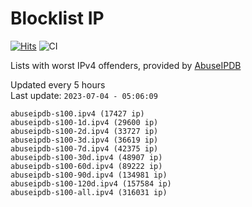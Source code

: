 # Blocklist IP

[![Hits](https://hits.seeyoufarm.com/api/count/incr/badge.svg?url=https%3A%2F%2Fgithub.com%2Fborestad%2Fblocklist-ip%2F&count_bg=%2379C83D&title_bg=%23555555&icon=&icon_color=%23E7E7E7&title=hits&edge_flat=false)](https://hits.seeyoufarm.com)  ![CI](https://img.shields.io/github/workflow/status/borestad/blocklist-ip/CI?style=flat-square)

Lists with worst IPv4 offenders, provided by [AbuseIPDB](https://www.abuseipdb.com/)

<!-- FOOTER-PLACEHOLDER -->
Updated every 5 hours<br>
Last update: `2023-07-04 - 05:06:09`
```
abuseipdb-s100.ipv4 (17427 ip)
abuseipdb-s100-1d.ipv4 (29600 ip)
abuseipdb-s100-2d.ipv4 (33727 ip)
abuseipdb-s100-3d.ipv4 (36619 ip)
abuseipdb-s100-7d.ipv4 (42375 ip)
abuseipdb-s100-30d.ipv4 (48907 ip)
abuseipdb-s100-60d.ipv4 (89222 ip)
abuseipdb-s100-90d.ipv4 (134981 ip)
abuseipdb-s100-120d.ipv4 (157584 ip)
abuseipdb-s100-all.ipv4 (316031 ip)
```
